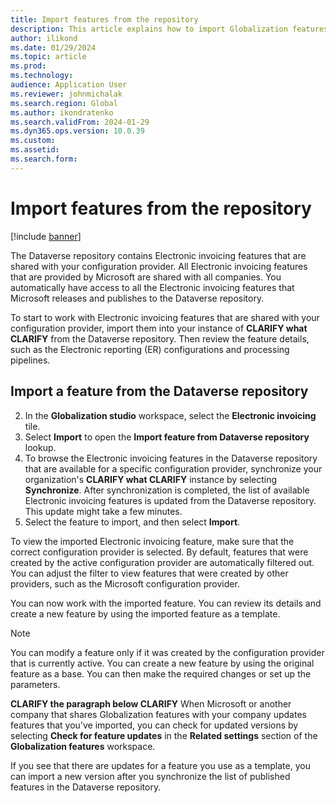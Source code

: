 ```yaml
---
title: Import features from the repository
description: This article explains how to import Globalization features from the Dataverse repository.
author: ilikond
ms.date: 01/29/2024
ms.topic: article
ms.prod: 
ms.technology: 
audience: Application User
ms.reviewer: johnmichalak
ms.search.region: Global
ms.author: ikondratenko
ms.search.validFrom: 2024-01-29
ms.dyn365.ops.version: 10.0.39
ms.custom: 
ms.assetid: 
ms.search.form: 
---
```


# Import features from the repository

[!include [banner](../../includes/banner.md)]

The Dataverse repository contains Electronic invoicing features that are shared with your configuration provider. All Electronic invoicing features that are provided by Microsoft are shared with all companies. You automatically have access to all the Electronic invoicing features that Microsoft releases and publishes to the Dataverse repository.

To start to work with Electronic invoicing features that are shared with your configuration provider, import them into your instance of **CLARIFY what CLARIFY** from the Dataverse repository. Then review the feature details, such as the Electronic reporting (ER) configurations and processing pipelines.

## Import a feature from the Dataverse repository

2. In the **Globalization studio** workspace, select the **Electronic invoicing** tile.
3. Select **Import** to open the **Import feature from Dataverse repository** lookup.
4. To browse the Electronic invoicing features in the Dataverse repository that are available for a specific configuration provider, synchronize your organization's **CLARIFY what CLARIFY** instance by selecting **Synchronize**. After synchronization is completed, the list of available Electronic invoicing features is updated from the Dataverse repository. This update might take a few minutes.
5. Select the feature to import, and then select **Import**.

To view the imported Electronic invoicing feature, make sure that the correct configuration provider is selected. By default, features that were created by the active configuration provider are automatically filtered out. You can adjust the filter to view features that were created by other providers, such as the Microsoft configuration provider.

You can now work with the imported feature. You can review its details and create a new feature by using the imported feature as a template.

> [!NOTE]
> You can modify a feature only if it was created by the configuration provider that is currently active. You can create a new feature by using the original feature as a base. You can then make the required changes or set up the parameters.

**CLARIFY the paragraph below CLARIFY**
When Microsoft or another company that shares Globalization features with your company updates features that you've imported, you can check for updated versions by selecting **Check for feature updates** in the **Related settings** section of the **Globalization features** workspace.

If you see that there are updates for a feature you use as a template, you can import a new version after you synchronize the list of published features in the Dataverse repository.

